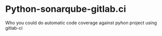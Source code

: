 # Python-sonarqube-gitlab.ci

Who you could do automatic code coverage against pyhon project using gitlab-ci
